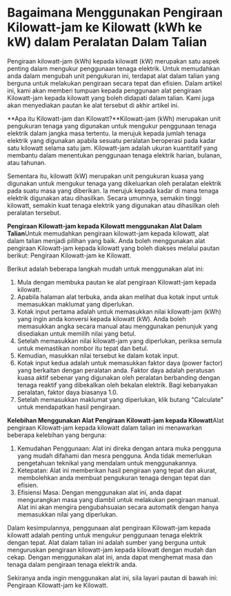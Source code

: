 Bagaimana Menggunakan Pengiraan Kilowatt-jam ke Kilowatt (kWh ke kW) dalam Peralatan Dalam Talian
=================================================================================================

Pengiraan kilowatt-jam (kWh) kepada kilowatt (kW) merupakan satu aspek penting dalam mengukur penggunaan tenaga elektrik. Untuk memudahkan anda dalam mengubah unit pengukuran ini, terdapat alat dalam talian yang berguna untuk melakukan pengiraan secara tepat dan efisien. Dalam artikel ini, kami akan memberi tumpuan kepada penggunaan alat pengiraan Kilowatt-jam kepada kilowatt yang boleh didapati dalam talian. Kami juga akan menyediakan pautan ke alat tersebut di akhir artikel ini.

**Apa itu Kilowatt-jam dan Kilowatt?**Kilowatt-jam (kWh) merupakan unit pengukuran tenaga yang digunakan untuk mengukur penggunaan tenaga elektrik dalam jangka masa tertentu. Ia merujuk kepada jumlah tenaga elektrik yang digunakan apabila sesuatu peralatan beroperasi pada kadar satu kilowatt selama satu jam. Kilowatt-jam adalah ukuran kuantitatif yang membantu dalam menentukan penggunaan tenaga elektrik harian, bulanan, atau tahunan.

Sementara itu, kilowatt (kW) merupakan unit pengukuran kuasa yang digunakan untuk mengukur tenaga yang dikeluarkan oleh peralatan elektrik pada suatu masa yang diberikan. Ia merujuk kepada kadar di mana tenaga elektrik digunakan atau dihasilkan. Secara umumnya, semakin tinggi kilowatt, semakin kuat tenaga elektrik yang digunakan atau dihasilkan oleh peralatan tersebut.

**Pengiraan Kilowatt-jam kepada Kilowatt menggunakan Alat Dalam Talian**Untuk memudahkan pengiraan kilowatt-jam kepada kilowatt, alat dalam talian menjadi pilihan yang baik. Anda boleh menggunakan alat pengiraan Kilowatt-jam kepada kilowatt yang boleh diakses melalui pautan berikut: Pengiraan Kilowatt-jam ke Kilowatt.

Berikut adalah beberapa langkah mudah untuk menggunakan alat ini:

1. Mula dengan membuka pautan ke alat pengiraan Kilowatt-jam kepada kilowatt.
2. Apabila halaman alat terbuka, anda akan melihat dua kotak input untuk memasukkan maklumat yang diperlukan.
3. Kotak input pertama adalah untuk memasukkan nilai kilowatt-jam (kWh) yang ingin anda konversi kepada kilowatt (kW). Anda boleh memasukkan angka secara manual atau menggunakan penunjuk yang disediakan untuk memilih nilai yang betul.
4. Setelah memasukkan nilai kilowatt-jam yang diperlukan, periksa semula untuk memastikan nombor itu tepat dan betul.
5. Kemudian, masukkan nilai tersebut ke dalam kotak input.
6. Kotak input kedua adalah untuk memasukkan faktor daya (power factor) yang berkaitan dengan peralatan anda. Faktor daya adalah peratusan kuasa aktif sebenar yang digunakan oleh peralatan berbanding dengan tenaga reaktif yang dibekalkan oleh bekalan elektrik. Bagi kebanyakan peralatan, faktor daya biasanya 1.0.
7. Setelah memasukkan maklumat yang diperlukan, klik butang "Calculate" untuk mendapatkan hasil pengiraan.

**Kelebihan Menggunakan Alat Pengiraan Kilowatt-jam kepada Kilowatt**Alat pengiraan Kilowatt-jam kepada kilowatt dalam talian ini menawarkan beberapa kelebihan yang berguna:

1. Kemudahan Penggunaan: Alat ini direka dengan antara muka pengguna yang mudah difahami dan mesra pengguna. Anda tidak memerlukan pengetahuan teknikal yang mendalam untuk menggunakannya.
2. Ketepatan: Alat ini memberikan hasil pengiraan yang tepat dan akurat, membolehkan anda membuat pengukuran tenaga dengan tepat dan efisien.
3. Efisiensi Masa: Dengan menggunakan alat ini, anda dapat mengurangkan masa yang diambil untuk melakukan pengiraan manual. Alat ini akan mengira pengubahsuaian secara automatik dengan hanya memasukkan nilai yang diperlukan.

Dalam kesimpulannya, penggunaan alat pengiraan Kilowatt-jam kepada kilowatt adalah penting untuk mengukur penggunaan tenaga elektrik dengan tepat. Alat dalam talian ini adalah sumber yang berguna untuk menguruskan pengiraan kilowatt-jam kepada kilowatt dengan mudah dan cekap. Dengan menggunakan alat ini, anda dapat menghemat masa dan tenaga dalam pengiraan tenaga elektrik anda.

Sekiranya anda ingin menggunakan alat ini, sila layari pautan di bawah ini: Pengiraan Kilowatt-jam ke Kilowatt.